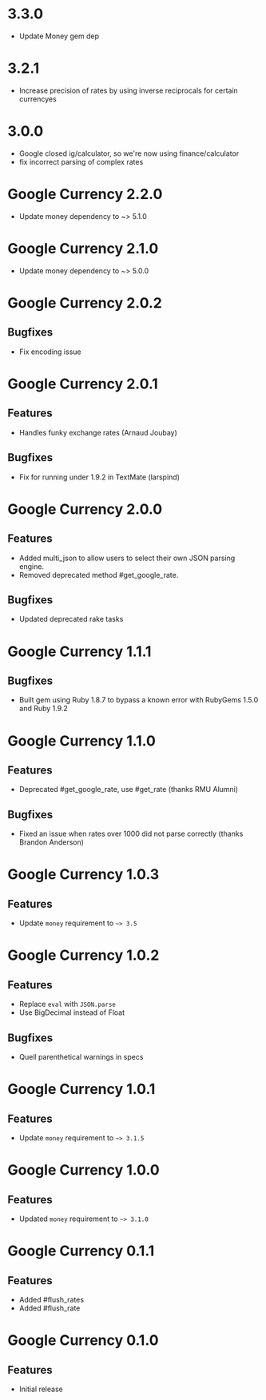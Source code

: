 3.3.0
=====

- Update Money gem dep

3.2.1
=====
- Increase precision of rates by using inverse reciprocals for certain currencyes

3.0.0
=====

- Google closed ig/calculator, so we're now using finance/calculator
- fix incorrect parsing of complex rates

Google Currency 2.2.0
=====================

- Update money dependency to ~> 5.1.0

Google Currency 2.1.0
=====================

- Update money dependency to ~> 5.0.0

Google Currency 2.0.2
=====================

Bugfixes
--------
 - Fix encoding issue

Google Currency 2.0.1
=====================

Features
--------
 - Handles funky exchange rates (Arnaud Joubay)

Bugfixes
--------
 - Fix for running under 1.9.2 in TextMate (larspind)

Google Currency 2.0.0
=====================

Features
--------
 - Added multi_json to allow users to select their own JSON parsing engine.
 - Removed deprecated method #get_google_rate.

Bugfixes
--------
 - Updated deprecated rake tasks

Google Currency 1.1.1
=====================

Bugfixes
--------
 - Built gem using Ruby 1.8.7 to bypass a known error with RubyGems 1.5.0 and
   Ruby 1.9.2

Google Currency 1.1.0
=====================

Features
--------
 - Deprecated #get_google_rate, use #get_rate (thanks RMU Alumni)

Bugfixes
---------
 - Fixed an issue when rates over 1000 did not parse correctly (thanks Brandon
   Anderson)

Google Currency 1.0.3
=====================

Features
--------
 - Update `money` requirement to `~> 3.5`

Google Currency 1.0.2
=====================

Features
--------
 - Replace `eval` with `JSON.parse`
 - Use BigDecimal instead of Float

Bugfixes
--------
 - Quell parenthetical warnings in specs

Google Currency 1.0.1
=====================

Features
--------
 - Update `money` requirement to `~> 3.1.5`

Google Currency 1.0.0
=====================

Features
--------
 - Updated `money` requirement to `~> 3.1.0`

Google Currency 0.1.1
=====================

Features
--------
 - Added #flush_rates
 - Added #flush_rate

Google Currency 0.1.0
=====================

Features
--------
 - Initial release
